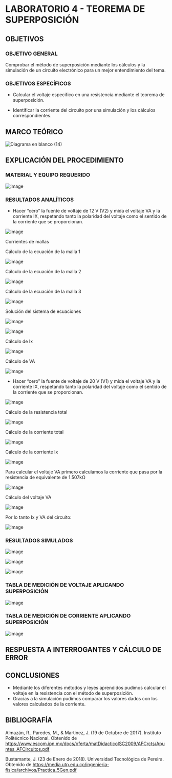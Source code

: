 # LABORATORIO 4 - TEOREMA DE SUPERPOSICIÓN

## OBJETIVOS

### OBJETIVO GENERAL

Comprobar el método de superposición mediante los cálculos y la simulación de un circuito electrónico para un mejor entendimiento del tema.

### OBJETIVOS ESPECÍFICOS

- Calcular el voltaje especifico en una resistencia mediante el teorema de superposición.

- Identificar la corriente del circuito por una simulación y los cálculos correspondientes.

## MARCO TEÓRICO

![Diagrama en blanco (14)](https://user-images.githubusercontent.com/105606339/176924262-4e7bf95b-4a6a-4aa9-ae8e-8c807e9b7940.png)

## EXPLICACIÓN DEL PROCEDIMIENTO

### MATERIAL Y EQUIPO REQUERIDO

![image](https://user-images.githubusercontent.com/105606339/176924482-d94ff0db-94c2-4fc5-8cb6-cf1b5cdbf972.png)

### RESULTADOS ANALÍTICOS

- Hacer “cero” la fuente de voltaje de 12 V (V2) y mida el voltaje VA y la corriente IX, respetando tanto la polaridad del voltaje como el sentido de la corriente que se proporcionan. 

![image](https://user-images.githubusercontent.com/105606339/176928135-521379a3-77f1-4c9f-ac07-cb97e4359f0b.png)

Corrientes de mallas

Cálculo de la ecuación de la malla 1

![image](https://user-images.githubusercontent.com/105606339/176928411-bade2086-ce20-4523-a77a-588c8d00ee66.png)

Cálculo de la ecuación de la malla 2

![image](https://user-images.githubusercontent.com/105606339/176928488-60ef431b-50dc-4789-850f-bf0b38a178e7.png)

Cálculo de la ecuación de la malla 3

![image](https://user-images.githubusercontent.com/105606339/176928673-b1f10296-e32c-4e1e-9f0a-c06dee80e4ed.png)

Solución del sistema de ecuaciones

![image](https://user-images.githubusercontent.com/105606339/176930349-42dcad02-4f33-483c-b131-844d5b6ca051.png)

![image](https://user-images.githubusercontent.com/105606339/176931338-dfaf81e4-f669-4768-8a88-47eca3bd51dc.png)


Cálculo de Ix

![image](https://user-images.githubusercontent.com/105606339/176931374-a5e7be61-9b5f-4d78-b353-1b9dc6bfadaa.png)

Cálculo de VA

![image](https://user-images.githubusercontent.com/105606339/176931682-056787d9-547d-4832-9f4f-242b20d7e2de.png)

- Hacer “cero” la fuente de voltaje de 20 V (V1) y mida el voltaje VA y la corriente IX, respetando tanto la polaridad del voltaje como el sentido de la corriente que se proporcionan.

![image](https://user-images.githubusercontent.com/105606339/176932868-0e71ab5c-215d-4df6-b300-a4e561eaa4cc.png)

Cálculo de la resistencia total

![image](https://user-images.githubusercontent.com/105606339/176933271-64027a72-e6e5-449c-8ba2-b75c462c724a.png)

Cálculo de la corriente total

![image](https://user-images.githubusercontent.com/105606339/176933343-15485712-c307-457f-8a3a-e72f90be7bef.png)

Cálculo de la corriente Ix

![image](https://user-images.githubusercontent.com/105606339/176933643-7dcf1f40-1375-418c-8839-28bb7bec90c2.png)

Para calcular el voltaje VA primero calculamos la corriente que pasa por la resistencia de equivalente de 1.507kΩ

![image](https://user-images.githubusercontent.com/105606339/176934417-56a1beff-ed6b-4487-96a0-ecd297d7bb35.png)

Cálculo del voltaje VA

![image](https://user-images.githubusercontent.com/105606339/176934481-16ac73b9-10da-4fab-ab19-c2cc434d686a.png)


Por lo tanto Ix y VA del circuito:

![image](https://user-images.githubusercontent.com/105606339/176935824-c46de3a6-a401-4669-a1d8-327f3ce24d48.png)

### RESULTADOS SIMULADOS

![image](https://user-images.githubusercontent.com/105606339/176926156-4bbb3089-9a26-4965-bdb7-f6d20fe4f8d5.png)

![image](https://user-images.githubusercontent.com/105606339/176926523-cb3a300b-d893-49ca-85d0-4b9de68163d8.png)

![image](https://user-images.githubusercontent.com/105606339/176927071-2dc39f3c-136f-409d-8d4f-7454054d10f5.png)


### TABLA DE MEDICIÓN DE VOLTAJE APLICANDO SUPERPOSICIÓN

![image](https://user-images.githubusercontent.com/105606339/176939809-600a9e2a-1854-437d-ae39-c8cfa7b7931e.png)


### TABLA DE MEDICIÓN DE CORRIENTE APLICANDO SUPERPOSICIÓN

![image](https://user-images.githubusercontent.com/105606339/176939845-2f3221b2-c64a-4b1f-bfa6-d6e76478e1e4.png)

## RESPUESTA A INTERROGANTES Y CÁLCULO DE ERROR

## CONCLUSIONES

- Mediante los diferentes métodos y leyes aprendidos pudimos calcular el voltaje en la resistencia con el método de superposición.
- Gracias a la simulación pudimos comparar los valores dados con los valores calculados de la corriente.

## BIBLIOGRAFÍA

Almazán, R., Paredes, M., & Martinez, J. (19 de Octubre de 2017). Instituto Politécnico Nacional. Obtenido de https://www.escom.ipn.mx/docs/oferta/matDidacticoISC2009/AFCrcts/Apuntes_AFCircuitos.pdf

Bustamante, J. (23 de Enero de 2018). Universidad Tecnológica de Pereira. Obtenido de https://media.utp.edu.co/ingenieria-fisica/archivos/Practica_5Gen.pdf











